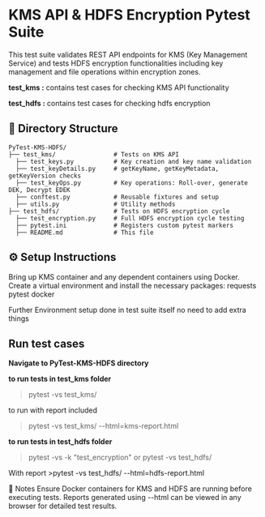 #    KMS API & HDFS Encryption Pytest Suite


This test suite validates REST API endpoints for KMS (Key Management Service) and tests HDFS encryption functionalities including key management and file operations within encryption zones.

**test_kms  :** contains test cases for checking KMS API functionality  

**test_hdfs :** contains test cases for checking hdfs encryption

## 📂 Directory Structure

```
PyTest-KMS-HDFS/
├── test_kms/                # Tests on KMS API
  ├── test_keys.py           # Key creation and key name validation
  ├── test_keyDetails.py     # getKeyName, getKeyMetadata, getKeyVersion checks
  ├── test_keyOps.py         # Key operations: Roll-over, generate DEK, Decrypt EDEK
  ├── conftest.py            # Reusable fixtures and setup
  ├── utils.py               # Utility methods
├── test_hdfs/               # Tests on HDFS encryption cycle
  ├── test_encryption.py     # Full HDFS encryption cycle testing
  ├── pytest.ini             # Registers custom pytest markers
  ├── README.md              # This file
```

## ⚙️ Setup Instructions
Bring up KMS container and any dependent containers using Docker.
Create a virtual environment and install the necessary packages: requests pytest docker

Further Environment setup  done in test suite itself no need to add extra things

## Run test cases

**Navigate to PyTest-KMS-HDFS directory**

**to run tests in test_kms folder**
> pytest -vs test_kms/

to run with report included
> pytest -vs test_kms/ --html=kms-report.html


**to run tests in test_hdfs folder**

> pytest -vs -k "test_encryption"
or
>pytest -vs test_hdfs/

With report >pytest -vs test_hdfs/ --html=hdfs-report.html

📌 Notes
Ensure Docker containers for KMS and HDFS are running before executing tests.
Reports generated using --html can be viewed in any browser for detailed test results.
